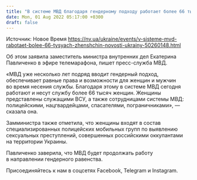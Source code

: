 ```yaml
---
title: "В системе МВД благодаря гендерному подходу работает более 66 тысяч женщин — замминистра"
date: Mon, 01 Aug 2022 05:17:00 +0300
draft: false
---
```

Источник: Новое Время https://nv.ua/ukraine/events/v-sisteme-mvd-rabotaet-bolee-66-tysyach-zhenshchin-novosti-ukrainy-50260148.html


Об этом заявила заместитель министра внутренних дел Екатерина Павличенко в эфире телемарафона, пишет пресс-служба МВД.

«МВД уже несколько лет подряд вводит гендерный подход, обеспечивает равные права и возможности для женщин и мужчин во время несения службы. Благодаря этому в системе МВД сегодня работают и несут службу более 66 тысяч женщин. Женщины представлены служащими ВСУ, а также сотрудницами системы МВД: полицейскими, нацгвардейцами, спасателями, пограничниками», — сказала она.

Замминистра также отметила, что женщины входят в состав специализированных полицейских мобильных групп по выявлению сексуальных преступлений, совершенных российскими оккупантами на территории Украины.

Павличенко заверила, что МВД будет продолжать работу в направлении гендерного равенства.

Присоединяйтесь к нам в соцсетях Facebook, Telegram и Instagram.
